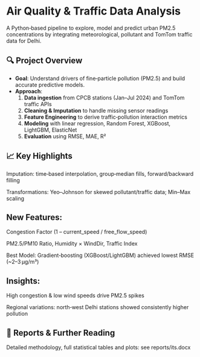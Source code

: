 # Air Quality & Traffic Data Analysis

A Python‑based pipeline to explore, model and predict urban PM2.5 concentrations by integrating meteorological, pollutant and TomTom traffic data for Delhi.

## 🔍 Project Overview

- **Goal**: Understand drivers of fine‑particle pollution (PM2.5) and build accurate predictive models.  
- **Approach**:  
  1. **Data ingestion** from CPCB stations (Jan–Jul 2024) and TomTom traffic APIs  
  2. **Cleaning & Imputation** to handle missing sensor readings  
  3. **Feature Engineering** to derive traffic‑pollution interaction metrics  
  4. **Modeling** with linear regression, Random Forest, XGBoost, LightGBM, ElasticNet  
  5. **Evaluation** using RMSE, MAE, R²

## 📈 Key Highlights
Imputation: time‑based interpolation, group‑median fills, forward/backward filling

Transformations: Yeo–Johnson for skewed pollutant/traffic data; Min–Max scaling

## New Features:

Congestion Factor (1 – current_speed / free_flow_speed)

PM2.5/PM10 Ratio, Humidity × WindDir, Traffic Index

Best Model: Gradient‑boosting (XGBoost/LightGBM) achieved lowest RMSE (~2–3 µg/m³)

## Insights:

High congestion & low wind speeds drive PM2.5 spikes

Regional variations: north‑west Delhi stations showed consistently higher pollution

## 📄 Reports & Further Reading
Detailed methodology, full statistical tables and plots: see reports/its.docx

